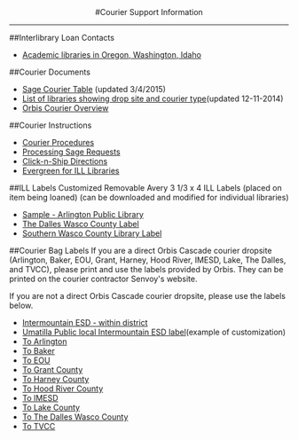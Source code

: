 <center>
#Courier Support Information
</center>
<hr size=2>

##Interlibrary Loan Contacts

- [Academic libraries in Oregon, Washington, Idaho]()

##Courier Documents

- [Sage Courier Table]() (updated 3/4/2015)
- [List of libraries showing drop site and courier type]()(updated 12-11-2014)
- [Orbis Courier Overview]()

##Courier Instructions

- [Courier Procedures]()
- [Processing Sage Requests]()
- [Click-n-Ship Directions]()
- [Evergreen for ILL Libraries]()

##ILL Labels
Customized Removable Avery 3 1/3 x 4 ILL Labels (placed on item being loaned)
(can be downloaded and modified for individual libraries)

- [Sample - Arlington Public Library]()
- [The Dalles Wasco County Label]()
- [Southern Wasco County Library Label]()

##Courier Bag Labels
If you are a direct Orbis Cascade courier dropsite (Arlington, Baker, EOU, Grant, Harney, Hood River, IMESD, Lake, The Dalles, and TVCC), please print and use the labels provided by Orbis. They can be printed on the courier contractor Senvoy's website.

If you are not a direct Orbis Cascade courier dropsite, please use the labels below.

- [Intermountain ESD - within district]()
- [Umatilla Public local Intermountain ESD label]()(example of customization)
- [To Arlington]()
- [To Baker]()
- [To EOU]()
- [To Grant County]()
- [To Harney County]()
- [To Hood River County]()
- [To IMESD]()
- [To Lake County]()
- [To The Dalles Wasco County]()
- [To TVCC]()